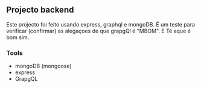 ## Projecto backend

Este projecto foi feito usando express, graphql e mongoDB. É um teste para verificar (confirmar) as alegaçoes de que grapgQl é "MBOM". E Té aque é bom sim.

### Tools

- mongoDB (mongoose)
- express
- GrapgQL
